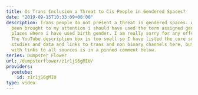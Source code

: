 ```yaml
---
title: Is Trans Inclusion a Threat to Cis People in Gendered Spaces?
date: "2019-09-15T10:33:09+08:00"
description: Trans people do not present a threat in gendered spaces. Also it has
  been brought to my attention i should have used the term assigned gender in some
  places where i have used birth gender. I am really sorry for any offence caused.
  The YouTube description box is too small so I have listed the core sources, scientific
  studies and data and links to trans and non binary channels here, but the full description
  with links to all sources is in a pinned comment below.
series: Dumpster Flower
url: /dumpsterflower/z1r1jS6gMIU/
providers:
  youtube:
    id: z1r1jS6gMIU
type: video
---
```

